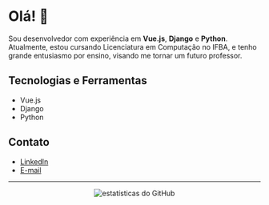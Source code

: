 # Olá! 👋

Sou desenvolvedor com experiência em **Vue.js**, **Django** e **Python**. Atualmente, estou cursando Licenciatura em Computação no IFBA, e tenho grande entusiasmo por ensino, visando me tornar um futuro professor.

## Tecnologias e Ferramentas
- Vue.js
- Django
- Python


## Contato
- [LinkedIn](https://www.linkedin.com/in/herbert-oliveira-a99022215/)
- [E-mail](hbtf.oliveira42@gmail.com)

---

<p align="center">
  <img src="https://github-readme-stats.vercel.app/api?username=seu-usuario&show_icons=true&theme=dracula" alt="estatísticas do GitHub">
</p>
